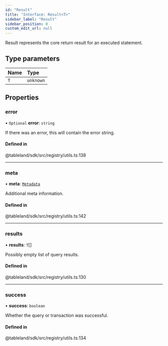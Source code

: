 ```yaml
---
id: "Result"
title: "Interface: Result<T>"
sidebar_label: "Result"
sidebar_position: 0
custom_edit_url: null
---
```


Result represents the core return result for an executed statement.

## Type parameters

| Name | Type |
| :------ | :------ |
| `T` | `unknown` |

## Properties

### error

• `Optional` **error**: `string`

If there was an error, this will contain the error string.

#### Defined in

@tableland/sdk/src/registry/utils.ts:138

___

### meta

• **meta**: [`Metadata`](Metadata.md)

Additional meta information.

#### Defined in

@tableland/sdk/src/registry/utils.ts:142

___

### results

• **results**: `T`[]

Possibly empty list of query results.

#### Defined in

@tableland/sdk/src/registry/utils.ts:130

___

### success

• **success**: `boolean`

Whether the query or transaction was successful.

#### Defined in

@tableland/sdk/src/registry/utils.ts:134
